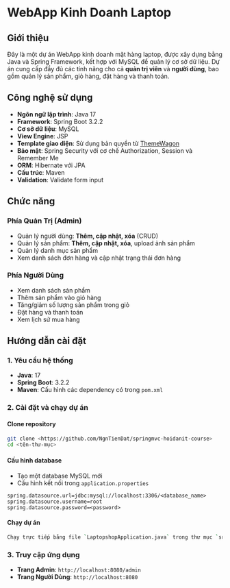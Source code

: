 # WebApp Kinh Doanh Laptop

## Giới thiệu
Đây là một dự án WebApp kinh doanh mặt hàng laptop, được xây dựng bằng Java và Spring Framework, kết hợp với MySQL để quản lý cơ sở dữ liệu. Dự án cung cấp đầy đủ các tính năng cho cả **quản trị viên** và **người dùng**, bao gồm quản lý sản phẩm, giỏ hàng, đặt hàng và thanh toán.

## Công nghệ sử dụng
- **Ngôn ngữ lập trình**: Java 17
- **Framework**: Spring Boot 3.2.2
- **Cơ sở dữ liệu**: MySQL
- **View Engine**: JSP
- **Template giao diện**: Sử dụng bản quyền từ [ThemeWagon](https://themewagon.com/)
- **Bảo mật**: Spring Security với cơ chế Authorization, Session và Remember Me
- **ORM**: Hibernate với JPA
- **Cấu trúc**: Maven
- **Validation**: Validate form input

##  Chức năng
### Phía Quản Trị (Admin)
- Quản lý người dùng: **Thêm, cập nhật, xóa** (CRUD)
- Quản lý sản phẩm: **Thêm, cập nhật, xóa**, upload ảnh sản phẩm
- Quản lý danh mục sản phẩm
- Xem danh sách đơn hàng và cập nhật trạng thái đơn hàng

### Phía Người Dùng
- Xem danh sách sản phẩm
- Thêm sản phẩm vào giỏ hàng
- Tăng/giảm số lượng sản phẩm trong giỏ
- Đặt hàng và thanh toán
- Xem lịch sử mua hàng

## Hướng dẫn cài đặt
### 1️. Yêu cầu hệ thống
- **Java**: 17
- **Spring Boot**: 3.2.2
- **Maven**: Cấu hình các dependency có trong `pom.xml`

### 2️. Cài đặt và chạy dự án
#### Clone repository
```bash
git clone <https://github.com/NgnTienDat/springmvc-hoidanit-course>
cd <tên-thư-mục>
```
#### Cấu hình database
- Tạo một database MySQL mới
- Cấu hình kết nối trong `application.properties`
```properties
spring.datasource.url=jdbc:mysql://localhost:3306/<database_name>
spring.datasource.username=root
spring.datasource.password=<password>
```

#### Chạy dự án
```bash
Chạy trực tiếp bằng file `LaptopshopApplication.java` trong thư mục `src/main/java/vn/hoidanit/laptopshop/`
```

### 3️. Truy cập ứng dụng
- **Trang Admin**: `http://localhost:8080/admin`
- **Trang Người Dùng**: `http://localhost:8080`



